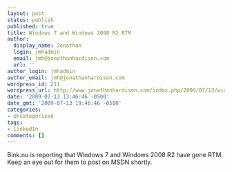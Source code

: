 ```yaml
---
layout: post
status: publish
published: true
title: Windows 7 and Windows 2008 R2 RTM
author:
  display_name: Jonathan
  login: jmhadmin
  email: jmh@jonathanhardison.com
  url: ''
author_login: jmhadmin
author_email: jmh@jonathanhardison.com
wordpress_id: 211
wordpress_url: http://www.jonathanhardison.com/index.php/2009/07/13/windows-7-and-windows-2008-r2-rtm/
date: '2009-07-13 13:46:46 -0500'
date_gmt: '2009-07-13 19:46:46 -0500'
categories:
- Uncategorized
tags:
- LinkedIn
comments: []
---
```

<p>Bink.nu is reporting that Windows 7 and Windows 2008 R2 have gone RTM. Keep an eye out for them to post on MSDN shortly.</p>
